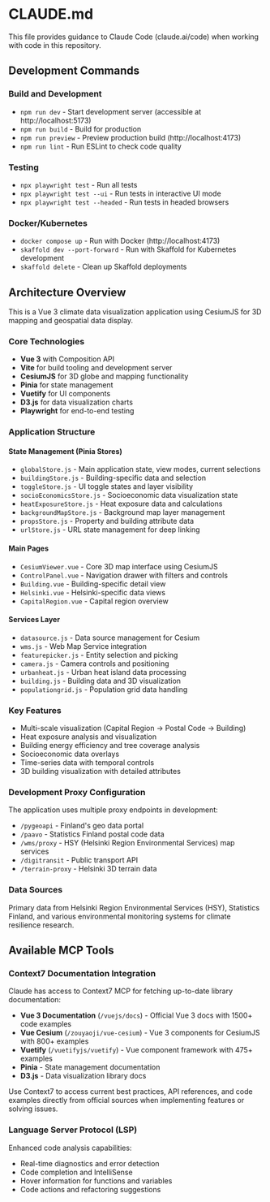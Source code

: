# CLAUDE.md

This file provides guidance to Claude Code (claude.ai/code) when working with code in this repository.

## Development Commands

### Build and Development
- `npm run dev` - Start development server (accessible at http://localhost:5173)
- `npm run build` - Build for production
- `npm run preview` - Preview production build (http://localhost:4173)
- `npm run lint` - Run ESLint to check code quality

### Testing
- `npx playwright test` - Run all tests
- `npx playwright test --ui` - Run tests in interactive UI mode
- `npx playwright test --headed` - Run tests in headed browsers

### Docker/Kubernetes
- `docker compose up` - Run with Docker (http://localhost:4173)
- `skaffold dev --port-forward` - Run with Skaffold for Kubernetes development
- `skaffold delete` - Clean up Skaffold deployments

## Architecture Overview

This is a Vue 3 climate data visualization application using CesiumJS for 3D mapping and geospatial data display.

### Core Technologies
- **Vue 3** with Composition API
- **Vite** for build tooling and development server
- **CesiumJS** for 3D globe and mapping functionality
- **Pinia** for state management
- **Vuetify** for UI components
- **D3.js** for data visualization charts
- **Playwright** for end-to-end testing

### Application Structure

#### State Management (Pinia Stores)
- `globalStore.js` - Main application state, view modes, current selections
- `buildingStore.js` - Building-specific data and selection
- `toggleStore.js` - UI toggle states and layer visibility
- `socioEconomicsStore.js` - Socioeconomic data visualization state
- `heatExposureStore.js` - Heat exposure data and calculations
- `backgroundMapStore.js` - Background map layer management
- `propsStore.js` - Property and building attribute data
- `urlStore.js` - URL state management for deep linking

#### Main Pages
- `CesiumViewer.vue` - Core 3D map interface using CesiumJS
- `ControlPanel.vue` - Navigation drawer with filters and controls
- `Building.vue` - Building-specific detail view
- `Helsinki.vue` - Helsinki-specific data views
- `CapitalRegion.vue` - Capital region overview

#### Services Layer
- `datasource.js` - Data source management for Cesium
- `wms.js` - Web Map Service integration
- `featurepicker.js` - Entity selection and picking
- `camera.js` - Camera controls and positioning
- `urbanheat.js` - Urban heat island data processing
- `building.js` - Building data and 3D visualization
- `populationgrid.js` - Population grid data handling

### Key Features
- Multi-scale visualization (Capital Region → Postal Code → Building)
- Heat exposure analysis and visualization
- Building energy efficiency and tree coverage analysis
- Socioeconomic data overlays
- Time-series data with temporal controls
- 3D building visualization with detailed attributes

### Development Proxy Configuration
The application uses multiple proxy endpoints in development:
- `/pygeoapi` - Finland's geo data portal
- `/paavo` - Statistics Finland postal code data
- `/wms/proxy` - HSY (Helsinki Region Environmental Services) map services
- `/digitransit` - Public transport API
- `/terrain-proxy` - Helsinki 3D terrain data

### Data Sources
Primary data from Helsinki Region Environmental Services (HSY), Statistics Finland, and various environmental monitoring systems for climate resilience research.

## Available MCP Tools

### Context7 Documentation Integration
Claude has access to Context7 MCP for fetching up-to-date library documentation:
- **Vue 3 Documentation** (`/vuejs/docs`) - Official Vue 3 docs with 1500+ code examples
- **Vue Cesium** (`/zouyaoji/vue-cesium`) - Vue 3 components for CesiumJS with 800+ examples
- **Vuetify** (`/vuetifyjs/vuetify`) - Vue component framework with 475+ examples
- **Pinia** - State management documentation
- **D3.js** - Data visualization library docs

Use Context7 to access current best practices, API references, and code examples directly from official sources when implementing features or solving issues.

### Language Server Protocol (LSP)
Enhanced code analysis capabilities:
- Real-time diagnostics and error detection
- Code completion and IntelliSense
- Hover information for functions and variables
- Code actions and refactoring suggestions